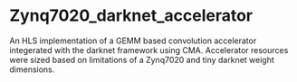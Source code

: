 # Zynq7020_darknet_accelerator

An HLS implementation of a GEMM based convolution accelerator integerated with the darknet framework using CMA. 
Accelerator resources were sized based on limitations of a Zynq7020 and tiny darknet weight dimensions.
